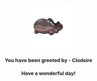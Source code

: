 <p align="center">
    <img src="https://raw.githubusercontent.com/PokeAPI/sprites/master/sprites/pokemon/980.png" width="150" height="150">
</p>
<h3 align="center">You have been greeted by - <b>Clodsire</b></h3>
<h3 align="center">Have a wonderful day!</h3>
